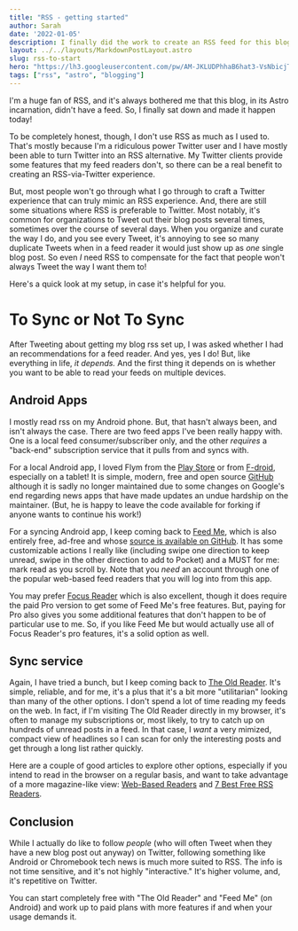 ```yaml
---
title: "RSS - getting started"
author: Sarah
date: '2022-01-05'
description: I finally did the work to create an RSS feed for this blog. I'll be getting in to how I (eventually!) set this up in Astro, but first, here's a quick description of how I *consume* RSS. (And, convienently, how I'm gonna test that I can successfully see a new post!)
layout: ../../layouts/MarkdownPostLayout.astro
slug: rss-to-start
hero: "https://lh3.googleusercontent.com/pw/AM-JKLUDPhhaB6hat3-VsNbicjTZ40xOqiiC-Pe9kkp_mehr5ov8itSBxMqQteJICrTr2_CExAlF_9AEZJsHt5g8n425gq8qKrSFYMwMA4-v_1zNmp0LcivQ5IKoguPyWZOJZHxwE-zbTwgUVT5EMVu5oRmdOA=w250-no?"
tags: ["rss", "astro", "blogging"]
---
```

I'm a huge fan of RSS, and it's always bothered me that this blog, in its Astro incarnation, didn't have a feed. So, I finally sat down and made it happen today!

To be completely honest, though, I don't use RSS as much as I used to. That's mostly because I'm a ridiculous power Twitter user and I have mostly been able to turn Twitter into an RSS alternative. My Twitter clients provide some features that my feed readers don't, so there can be a real benefit to creating an RSS-via-Twitter experience.

But, most people won't go through what I go through to craft a Twitter experience that can truly mimic an RSS experience. And, there are still some situations where RSS is preferable to Twitter. Most notably, it's common for organizations to Tweet out their blog posts several times, sometimes over the course of several days. When you organize and curate the way I do, and you see every Tweet, it's annoying to see so many duplicate Tweets when in a feed reader it would just show up as *one* single blog post. So even *I* need RSS to compensate for the fact that people won't always Tweet the way I want them to!

Here's a quick look at my setup, in case it's helpful for you.

# To Sync or Not To Sync

After Tweeting about getting my blog rss set up, I was asked whether I had an recommendations for a feed reader. And yes, yes I do! But, like everything in life, *it depends.* And the first thing it depends on is whether you want to be able to read your feeds on multiple devices.

## Android Apps

I mostly read rss on my Android phone. But, that hasn't always been, and isn't always the case. There are two feed apps I've been really happy with. One is a local feed consumer/subscriber only, and the other *requires* a "back-end" subscription service that it pulls from and syncs with.

For a local Android app, I loved Flym from the [Play Store](https://play.google.com/store/apps/details?id=net.frju.flym) or from [F-droid](https://f-droid.org/packages/net.frju.flym/), especially on a tablet! It is simple, modern, free and open source [GitHub]( https://github.com/FredJul/Flym) although it is sadly no longer maintained due to some changes on Google's end regarding news apps that have made updates an undue hardship on the maintainer. (But, he is happy to leave the code available for forking if anyone wants to continue his work!)

For a syncing Android app, I keep coming back to [Feed Me](https://play.google.com/store/apps/details?id=com.seazon.feedme), which is also entirely free, ad-free and whose [source is available on GitHub](https://github.com/seazon/FeedMe). It has some customizable actions I really like (including swipe one direction to keep unread, swipe in the other direction to add to Pocket) and a MUST for me: mark read as you scroll by. Note that you *need* an account through one of the popular web-based feed readers that you will log into from this app.

You may prefer [Focus Reader](https://play.google.com/store/apps/details?id=allen.town.focus.reader) which is also excellent, though it does require the paid Pro version to get some of Feed Me's free features. But, paying for Pro also gives you some additional features that don't happen to be of particular use to me. So, if you like Feed Me but would actually use all of Focus Reader's pro features, it's a solid option as well.

## Sync service

Again, I have tried a bunch, but I keep coming back to [The Old Reader](https://theoldreader.com). It's simple, reliable, and for me, it's a plus that it's a bit more "utilitarian" looking than many of the other options. I don't spend a lot of time reading my feeds on the web. In fact, if I'm visiting The Old Reader directly in my browser, it's often to manage my subscriptions or, most likely, to try to catch up on hundreds of unread posts in a feed. In that case, I *want* a very mimized, compact view of headlines so I can scan for only the interesting posts and get through a long list rather quickly.

Here are a couple of good articles to explore other options, especially if you intend to read in the browser on a regular basis, and want to take advantage of a more magazine-like view: [Web-Based Readers](https://www.youneedfeeds.com/web-based) and [7 Best Free RSS Readers](https://bloggingwizard.com/free-rss-feed-readers/).

## Conclusion

While I actually do like to follow *people* (who will often Tweet when they have a new blog post out anyway) on Twitter, following something like Android or Chromebook tech news is much more suited to RSS. The info is not time sensitive, and it's not highly "interactive." It's higher volume, and, it's repetitive on Twitter. 

You can start completely free with "The Old Reader" and "Feed Me" (on Android) and work up to paid plans with more features if and when your usage demands it.
